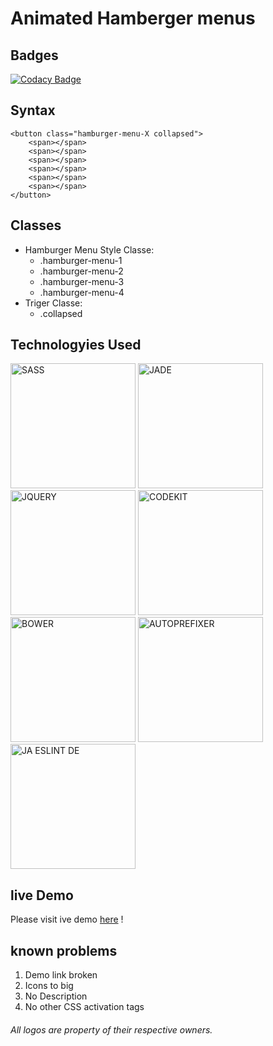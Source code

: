 # Animated Hamberger menus
## Badges
[![Codacy Badge](https://api.codacy.com/project/badge/Grade/9b49861df522447595ed461002d41080)](https://www.codacy.com/app/anthony0030/Animated-Close-button?utm_source=github.com&amp;utm_medium=referral&amp;utm_content=anthony0030/Animated-Close-button&amp;utm_campaign=Badge_Grade)

## Syntax

	<button class="hamburger-menu-X collapsed">
		<span></span>
		<span></span>
		<span></span>
		<span></span>
		<span></span>
		<span></span>
	</button>
	
## Classes

* Hamburger Menu Style Classe:
	* .hamburger-menu-1
	* .hamburger-menu-2
	* .hamburger-menu-3
	* .hamburger-menu-4
* Triger Classe:
	* .collapsed

## Technologyies Used

<img src="https://anthony0030.github.io/Animated-Close-button/technologies/sass.svg" alt="SASS" title="SASS" style="width: 200px;"/>

<img src="https://anthony0030.github.io/Animated-Close-button/technologies/jade.svg" alt="JADE" title="JADE" style="width: 200px;"/>

<img src="https://anthony0030.github.io/Animated-Close-button/technologies/jquery.svg" alt="JQUERY" title="JQUERY" style="width: 200px;"/>

<img src="https://anthony0030.github.io/Animated-Close-button/technologies/codekit.svg" alt="CODEKIT" title="CODEKIT" style="width: 200px;"/>

<img src="https://anthony0030.github.io/Animated-Close-button/technologies/bower.svg" alt="BOWER" title="BOWER" style="width: 200px;"/>

<img src="https://anthony0030.github.io/Animated-Close-button/technologies/autoprefixer.svg" alt="AUTOPREFIXER" title="AUTOPREFIXER" style="width: 200px;"/>

<img src="https://anthony0030.github.io/Animated-Close-button/technologies/eslint.svg" alt="JA ESLINT DE" title="" style="width: 200px;"/>

## live Demo
Please visit ive demo
[here](hhttps://anthony0030.github.io/Animated-Close-button)
!

## known problems
1. Demo link broken
2. Icons to big
3. No Description
4. No other CSS activation tags

###### All logos are property of their respective owners.
